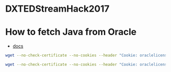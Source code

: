 # DXTEDStreamHack2017

# How to fetch Java from Oracle

- [docs](http://stackoverflow.com/questions/10268583/downloading-java-jdk-on-linux-via-wget-is-shown-license-page-instead)

```bash
wget --no-check-certificate --no-cookies --header "Cookie: oraclelicense=accept-securebackup-cookie" http://download.oracle.com/otn-pub/java/jdk/8u131-b11/jdk-8u131-linux-x64.tar.gz

wget --no-check-certificate --no-cookies --header "Cookie: oraclelicense=accept-securebackup-cookie" http://download.oracle.com/otn-pub/java/jdk/8u112-b15/jdk-8u112-linux-x64.rpm
```

